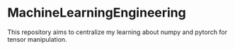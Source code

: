 # MachineLearningEngineering
This repository aims to centralize my learning about numpy and pytorch for tensor manipulation.
